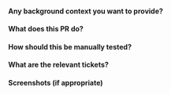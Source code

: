 <!-- Before creating the PR make sure that the schema is formatted correctly.
  * Remove tabs (run bundle exec rake remove_tabs
  * Ensure example files have been updated
-->

#### Any background context you want to provide?

#### What does this PR do?

#### How should this be manually tested?

#### What are the relevant tickets?

#### Screenshots (if appropriate)

